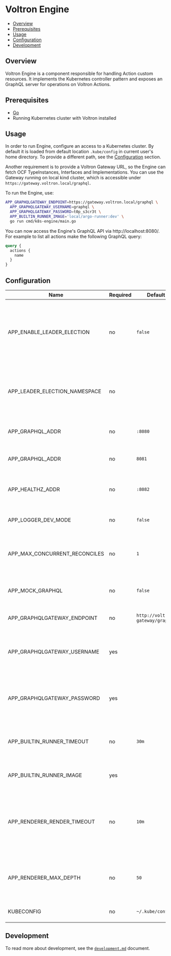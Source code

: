 # Voltron Engine

- [Overview](#overview)
- [Prerequisites](#prerequisites)
- [Usage](#usage)
- [Configuration](#configuration)
- [Development](#development)

## Overview

Voltron Engine is a component responsible for handling Action custom resources. It implements the Kubernetes controller pattern and exposes an GraphQL server for operations on Voltron Actions.

## Prerequisites

- [Go](https://golang.org)
- Running Kubernetes cluster with Voltron installed

## Usage

In order to run Engine, configure an access to a Kubernetes cluster. By default it is loaded from default location `.kube/config` in current user's home directory. To provide a different path, see the [Configuration](#configuration) section.

Another requirement is to provide a Voltron Gateway URL, so the Engine can fetch OCF TypeInstances, Interfaces and Implementations. You can use the Gateway running on local kind cluster, which is accessible under `https://gateway.voltron.local/graphql`.

To run the Engine, use:
```bash
APP_GRAPHQLGATEWAY_ENDPOINT=https://gateway.voltron.local/graphql \
  APP_GRAPHQLGATEWAY_USERNAME=graphql \
  APP_GRAPHQLGATEWAY_PASSWORD=t0p_s3cr3t \
  APP_BUILTIN_RUNNER_IMAGE='local/argo-runner:dev' \
  go run cmd/k8s-engine/main.go
```

You can now access the Engine's GraphQL API via http://localhost:8080/. For example to list all actions make the following GraphQL query:
```graphql
query {
  actions {
    name
  }
}
```

## Configuration

| Name                          | Required | Default                          | Description                                                                                                  |
|-------------------------------|----------|----------------------------------|--------------------------------------------------------------------------------------------------------------|
| APP_ENABLE_LEADER_ELECTION    | no       | `false`                          | Enable leader election for Kubernetes controller. This ensures only 1 controller is active at any time point |
| APP_LEADER_ELECTION_NAMESPACE | no       |                                  | Set the Kubernetes namespace, in which the leader election ConfigMap is created                              |
| APP_GRAPHQL_ADDR              | no       | `:8080`                          | TCP address the metrics endpoint binds to                                                                    |
| APP_GRAPHQL_ADDR              | no       | `8081`                           | TCP address the metrics endpoint binds to                                                                    |
| APP_HEALTHZ_ADDR              | no       | `:8082`                          | TCP address the health probes endpoint binds to                                                              |
| APP_LOGGER_DEV_MODE           | no       | `false`                          | Enable development mode logging                                                                              |
| APP_MAX_CONCURRENT_RECONCILES | no       | `1`                              | Maximum number of concurrent reconcile loops in the controller                                               |
| APP_MOCK_GRAPHQL              | no       | `false`                          | Set mock responses on the GraphQL server                                                                     |
| APP_GRAPHQLGATEWAY_ENDPOINT   | no       | `http://voltron-gateway/graphql` | Endpoint of the Voltron Gateway                                                                              |
| APP_GRAPHQLGATEWAY_USERNAME   | yes      |                                  | Basic auth username used to authenticate at the Voltron Gateway                                              |
| APP_GRAPHQLGATEWAY_PASSWORD   | yes      |                                  | Basic auth password used to authenticate at the Voltron Gateway                                              |
| APP_BUILTIN_RUNNER_TIMEOUT    | no       | `30m`                            | Set the timeout for the workflow execution of the builtin runners                                            |
| APP_BUILTIN_RUNNER_IMAGE      | yes      |                                  | Set the image of the builtin runner                                                                          |
| APP_RENDERER_RENDER_TIMEOUT   | no       |  `10m`                           | Maximum time for rendering process. Valid time units are "ns", "us" (or "µs"), "ms", "s", "m", "h".          |
| APP_RENDERER_MAX_DEPTH        | no       |  `50`                            | Maximum number of allowed nested workflows to be processed.                                                  |
| KUBECONFIG                    | no       | `~/.kube/config`                 | Path to kubeconfig file                                                                                      |

## Development

To read more about development, see the [`development.md`](../../docs/development.md) document.
